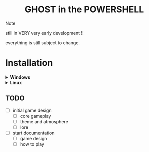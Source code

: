 <h1 align=center>GHOST in the POWERSHELL</h1>

> [!NOTE]
> still in VERY very early development !!
>
> everything is still subject to change.

# Installation

<details>
<summary><b>Windows</b></summary>

    ---
  ⚠️ UNDER CONSTRUCTION ⚠️

</details>

<details>
<summary><b>Linux</b></summary>

    ---
  ⚠️ UNDER CONSTRUCTION ⚠️

</details>

## TODO
- [ ] initial game design
    - [ ] core gameplay
    - [ ] theme and atmosphere
    - [ ] lore
- [ ] start documentation
    - [ ] game design
    - [ ] how to play
